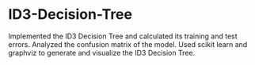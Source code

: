 # ID3-Decision-Tree

Implemented the ID3 Decision Tree and calculated its training and test errors.
Analyzed the confusion matrix of the model.
Used scikit learn and graphviz to generate and visualize the ID3 Decision Tree.
